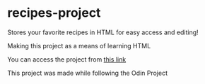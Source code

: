 # recipes-project

Stores your favorite recipes in HTML for easy access and editing!

Making this project as a means of learning HTML

You can access the project from [this link](https://juicechamp.github.io/recipes-project/)

This project was made while following the Odin Project